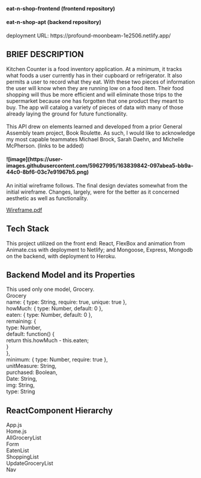 <h4>eat-n-shop-frontend (frontend repository)</h4>
<h4>eat-n-shop-apt (backend repository)</h4>
deployment URL: https://profound-moonbeam-1e2506.netlify.app/
<h2>BRIEF DESCRIPTION</h2>
Kitchen Counter is a food inventory application. At a minimum, it tracks what foods a user currently has in their cupboard or refrigerator. It also permits a user to record what they eat. With these two pieces of information the user will know when they are running low on a food item. Their food shopping will thus be more efficient and will eliminate those trips to the supermarket because one has forgotten that one product they meant to buy. The app will catalog a variety of pieces of data with many of those already laying the ground for future functionality.
<br>
<br>
This API drew on elements learned and developed from a prior General Assembly team project, Book Roulette.  As such, I would like to acknowledge my most capable teammates Michael Brock, Sarah Daehn, and Michelle McPherson. (links to be added)
<h4>![image](https://user-images.githubusercontent.com/59627995/163839842-097abea5-bb9a-44c0-8bf6-03c7e91967b5.png)</h4>

An initial wireframe follows. The final design deviates somewhat from the initial wireframe. Changes, largely, were for the better as it concerned aesthetic as well as functionality.
  
[Wireframe.pdf](https://github.com/Gingaling/eat-n-shop-frontend/files/8506623/Wireframe.pdf)

<h2>Tech Stack</h2>
This project utilized on the front end:
   React, FlexBox and animation from Animate.css
   with deployment to Netlify; and
   Mongoose, Express, Mongodb on the backend,
   with deployment to Heroku.
<h2>Backend Model and its Properties</h2>
This used only one model, Grocery.<br>
  Grocery<br>
  	name: { type: String, require: true, unique: true },<br>
    howMuch: { type: Number, default: 0 },<br>
    eaten: { type: Number, default: 0 },<br>
	  remaining: {<br>
	  	type: Number,<br>
		  default: function() {<br>
			return this.howMuch - this.eaten;<br>
		  }<br>
	  },<br>
	  minimum: { type: Number, require: true },<br>
	  unitMeasure: String,<br>
	  purchased: Boolean,<br>
	  Date: String,<br>
	  img: String,<br>
	  type: String<br>
 <h2> ReactComponent Hierarchy</h2>
   App.js<br>
    Home.js<br>
      AllGroceryList<br>
      Form<br>
      EatenList<br>
      ShoppingList<br>
      UpdateGroceryList<br>
   Nav<br>
